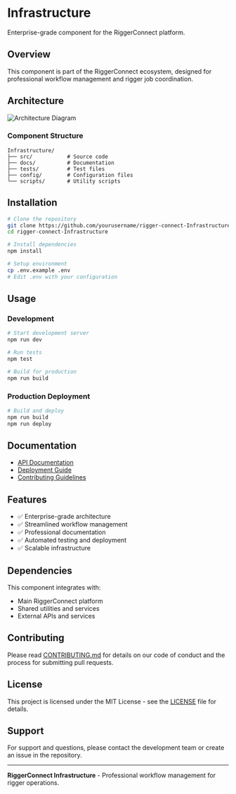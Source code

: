 # Infrastructure

Enterprise-grade component for the RiggerConnect platform.

## Overview

This component is part of the RiggerConnect ecosystem, designed for professional workflow management and rigger job coordination.

## Architecture

![Architecture Diagram](./docs/architecture-diagram.png)

### Component Structure

```
Infrastructure/
├── src/           # Source code
├── docs/          # Documentation
├── tests/         # Test files
├── config/        # Configuration files
└── scripts/       # Utility scripts
```

## Installation

```bash
# Clone the repository
git clone https://github.com/yourusername/rigger-connect-Infrastructure.git
cd rigger-connect-Infrastructure

# Install dependencies
npm install

# Setup environment
cp .env.example .env
# Edit .env with your configuration
```

## Usage

### Development

```bash
# Start development server
npm run dev

# Run tests
npm test

# Build for production
npm run build
```

### Production Deployment

```bash
# Build and deploy
npm run build
npm run deploy
```

## Documentation

- [API Documentation](./docs/api.md)
- [Deployment Guide](./docs/deployment.md)
- [Contributing Guidelines](./CONTRIBUTING.md)

## Features

- ✅ Enterprise-grade architecture
- ✅ Streamlined workflow management
- ✅ Professional documentation
- ✅ Automated testing and deployment
- ✅ Scalable infrastructure

## Dependencies

This component integrates with:
- Main RiggerConnect platform
- Shared utilities and services
- External APIs and services

## Contributing

Please read [CONTRIBUTING.md](./CONTRIBUTING.md) for details on our code of conduct and the process for submitting pull requests.

## License

This project is licensed under the MIT License - see the [LICENSE](./LICENSE) file for details.

## Support

For support and questions, please contact the development team or create an issue in the repository.

---

**RiggerConnect Infrastructure** - Professional workflow management for rigger operations.
